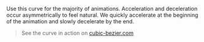 <div class="grid-2" markdown="1">

Use this curve for the majority of animations. Acceleration and deceleration occur asymmetrically to feel natural. We quickly accelerate at the beginning of the animation and slowly decelerate by the end.

> See the curve in action on [cubic-bezier.com](http://cubic-bezier.com/#.07,.95,0,1)

</div>